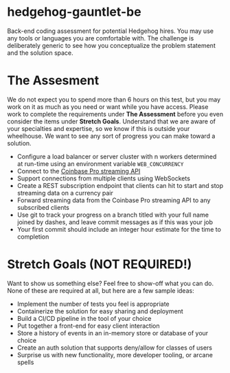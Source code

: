 # hedgehog-gauntlet-be
Back-end coding assessment for potential Hedgehog hires. You may use any tools or languages you are comfortable with. The challenge is deliberately generic to see how you conceptualize the problem statement and the solution space.

# The Assesment
We do not expect you to spend more than 6 hours on this test, but you may work on it as much as you need or want while you have access. Please work to complete the requirements under **The Assessment** before you even consider the items under **Stretch Goals**. Understand that we are aware of your specialties and expertise, so we know if this is outside your wheelhouse. We want to see any sort of progress you can make toward a solution.
- Configure a load balancer or server cluster with n workers determined at run-time using an environment variable `WEB_CONCURRENCY`
- Connect to the [Coinbase Pro streaming API](https://docs.pro.coinbase.com/#subscribe)
- Support connections from multiple clients using WebSockets
- Create a REST subscription endpoint that clients can hit to start and stop streaming data on a currency pair
- Forward streaming data from the Coinbase Pro streaming API to any subscribed clients
- Use git to track your progress on a branch titled with your full name joined by dashes, and leave commit messages as if this was your job
- Your first commit should include an integer hour estimate for the time to completion

# Stretch Goals (NOT REQUIRED!)
Want to show us something else? Feel free to show-off what you can do. None of these are required at all, but here are a few sample ideas:
- Implement the number of tests you feel is appropriate
- Containerize the solution for easy sharing and deployment
- Build a CI/CD pipeline in the tool of your choice
- Put together a front-end for easy client interaction
- Store a history of events in an in-memory store or database of your choice
- Create an auth solution that supports deny/allow for classes of users
- Surprise us with new functionality, more developer tooling, or arcane spells
